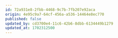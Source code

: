 ```yaml
---
id: 72a931e8-2fbb-4468-9c7b-7fb207e92aca
origin: 4e95c9a7-64cf-456a-a536-14464e8ec770
published: false
updated_by: cd3700e4-11c6-42b6-8dbb-6134449b1279
updated_at: 1702312500
---
```

